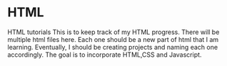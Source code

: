# HTML
HTML tutorials
This is to keep track of my HTML progress.
There will be multiple html files here. Each one should be a new part of html that I am learning.
Eventually, I should be creating projects and naming each one accordingly.
The goal is to incorporate HTML,CSS and Javascript.
